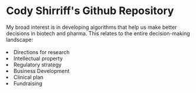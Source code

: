 <h1> Cody Shirriff's Github Repository </h1>

<body>
 My broad interest is in developing algorithms that help us make better decisions in biotech and pharma. This relates to the entire decision-making landscape:
<br></br>
<li>Directions for research </li>
<li>Intellectual property </li>
<li>Regulatory strategy </li>
<li>Business Development </li>
<li>Clinical plan </li>
<li>Fundraising </li>
 
 </body>
<!---
csshirri/csshirri is a ✨ special ✨ repository because its `README.md` (this file) appears on your GitHub profile.
You can click the Preview link to take a look at your changes.
--->
